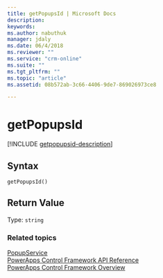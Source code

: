```yaml
---
title: getPopupsId | Microsoft Docs
description: 
keywords:
ms.author: nabuthuk
manager: jdaly
ms.date: 06/4/2018
ms.reviewer: ""
ms.service: "crm-online"
ms.suite: ""
ms.tgt_pltfrm: ""
ms.topic: "article"
ms.assetid: 08b572ab-3c66-4406-9de7-869026973ce8

---
```


# getPopupsId

[!INCLUDE [getpopupsid-description](includes/getpopupsid-description.md)]

## Syntax

`getPopupsId()`

## Return Value

Type: `string`

### Related topics

[PopupService](../popupservice.md)<br />
[PowerApps Control Framework API Reference](../index.md)<br />
[PowerApps Control Framework Overview](../../powerapps-control-framework-overview.md)<br />

